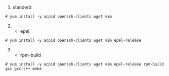1. standerd

~~~
# yum install -y acpid openssh-clients wget vim
~~~

2. + epel

~~~
# yum install -y acpid openssh-clients wget vim epel-release
~~~


3. + rpm-build

~~~
# yum install -y acpid openssh-clients wget vim epel-release rpm-build gcc gcc-c++ make
~~~

